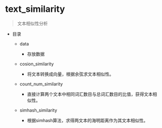 # text_similarity

> 文本相似性分析

- 目录
    - data
        - 存放数据
    - cosion_similarity
        - 将文本转换成向量，根据余弦求文本相似性。
        
    - count_num_similarity
        - 直接计算两个文本中相同词汇数目与总词汇数目的比值，获得文本相似性。
        
    - simhash_similarity
        - 根据simhash算法，求得两文本的海明距离作为其文本相似性。